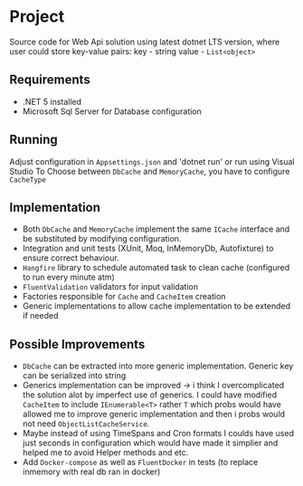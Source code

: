 # Project 
Source code for Web Api solution using latest dotnet LTS version, where user could store key-value pairs: key - string value - `List<object>`

## Requirements

* .NET 5 installed
* Microsoft Sql Server for Database configuration

## Running

Adjust configuration in `Appsettings.json` and 'dotnet run' or run using Visual Studio 
To Choose between `DbCache` and `MemoryCache`, you have to configure `CacheType`

## Implementation
* Both `DbCache` and `MemoryCache` implement the same `ICache` interface and be substituted by modifying configuration.
* Integration and unit tests (XUnit, Moq, InMemoryDb, Autofixture) to ensure correct behaviour.
* `Hangfire` library to schedule automated task to clean cache (configured to run every minute atm)
* `FluentValidation` validators for input validation
* Factories responsible for `Cache` and `CacheItem` creation
* Generic implementations to allow cache implementation to be extended if needed


## Possible Improvements
* `DbCache` can be extracted into more generic implementation. Generic key can be serialized into string
* Generics implementation can be improved -> i think I overcomplicated the solution alot by imperfect use of generics. I could have modified `CacheItem` to include `IEnumerable<T>` rather `T` which probs would have allowed me to improve generic implementation and then i probs would not need `ObjectListCacheService`.
* Maybe instead of using TimeSpans and Cron formats I coulds have used just seconds in configuration which would have made it simplier and helped me to avoid Helper methods and etc.
* Add `Docker-compose` as well as `FluentDocker` in tests (to replace inmemory with real db ran in docker)
